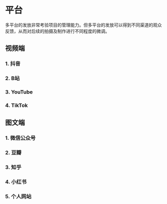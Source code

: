 # 平台

多平台的发放非常考验项目的管理能力。但多平台的发放可以得到不同渠道的观众反馈，从而对后续的拍摄及制作进行不同程度的微调。

## 视频端

### 1. 抖音

### 2. B站

### 3. YouTube

### 4. TikTok

## 图文端

### 1. 微信公众号

### 2. 豆瓣

### 3. 知乎

### 4. 小红书

### 5. 个人网站
